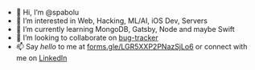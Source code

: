 - 👋 Hi, I’m @spabolu
- 👀 I’m interested in Web, Hacking, ML/AI, iOS Dev, Servers
- 🌱 I’m currently learning MongoDB, Gatsby, Node and maybe Swift
- 💞️ I’m looking to collaborate on [bug-tracker](https://github.com/spabolu/bug-tracker)
- 📫 Say _hello_ to me at [forms.gle/LGR5XXP2PNazSjLo6](https://forms.gle/LGR5XXP2PNazSjLo6) or connect with me on [LinkedIn](https://www.linkedin.com/in/spabolu/)

<!---
spabolu/spabolu is a ✨ special ✨ repository because its `README.md` (this file) appears on your GitHub profile.
You can click the Preview link to take a look at your changes. It is magical! 🐱‍👤
--->
